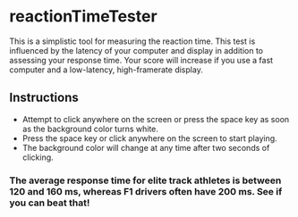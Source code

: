 # reactionTimeTester
This is a simplistic tool for measuring the reaction time.
This test is influenced by the latency of your computer and display in addition to assessing your response time. Your score will increase if you use a fast computer and a low-latency, high-framerate display.

## Instructions
- Attempt to click anywhere on the screen or press the space key as soon as the background color turns white.
- Press the space key or click anywhere on the screen to start playing.
- The background color will change at any time after two seconds of clicking.

### The average response time for elite track athletes is between 120 and 160 ms, whereas F1 drivers often have 200 ms. See if you can beat that!
